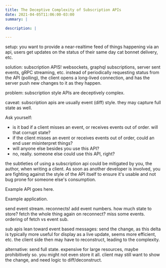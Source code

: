 ```yaml
---
title: The Deceptive Complexity of Subscription APIs
date: 2021-04-05T11:06:00-03:00
summary: |

description: |

---
```


setup: you want to provide a near-realtime feed of things happening via an api, users get updates on the status of their same day cat bonnet
delivery, etc.

solution: subscription APIS! websockets, graphql subscriptions, server sent events, gRPC streaming, etc.
instead of periodically requesting status from the API (polling), the client opens a long-lived connection, and has the server push new changes
to it as they happen.

problem: subscription style APIs are deceptively complex.

caveat: subscription apis are usually event (diff) style. they may capture full state as well.

Ask yourself:
- is it bad if a client misses an event, or receives events out of order. will that corrupt state?
- if the client misses an event or receives events out of order, could an end user misinterpret things?
- will anyone else besides you use this API?
- no, really. someone else could use this API, right?

the subtleties of using a subscription api could be mitigated by you, the author, when writing a client. As soon as another developer is involved,
you are fighting against the style of the API itself to ensure it's usable and not bug prone for someone else's consumption.

Example API goes here.

Example application.

send event stream.
reconnects! add event numbers.
how much state to store? 
fetch the whole thing again on reconnect? miss some events.
ordering of fetch vs event sub.

sub apis lean toward event based messages: send the change, as this delta is typically more useful for display as a live update, seems more
efficient, etc. the client side then may have to reconstruct, leading to the complexity.

alternative: send full state. expensive for large resources, maybe prohibitively so. you might not even store it all. client may still want
to show the change, and need logic to diff/deconstruct.

